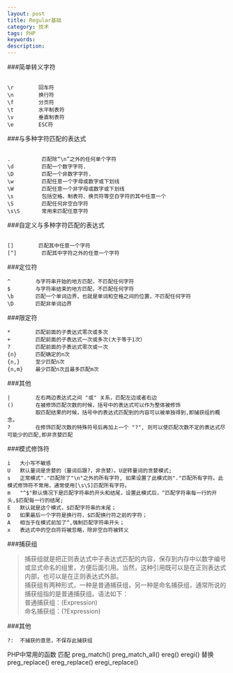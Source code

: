 ```yaml
---
layout: post
title: Regular基础
category: 技术
tags: PHP
keywords: 
description: 
---
```


###简单转义字符
```

\r        回车符		
\n        换行符		
\f        分页符		
\t        水平制表符		
\v        垂直制表符			
\e        ESC符			 
```



###与多种字符匹配的表达式
```

.          匹配除“\n”之外的任何单个字符 
\d         匹配一个数字字符. 
\D         匹配一个非数字字符. 
\w         匹配任意一个字母或数字或下划线 
\W         匹配任意一个非字母或数字或下划线 
\s         包括空格、制表符、换页符等空白字符的其中任意一个 
\S         匹配任何非空白字符 
\s\S       常用来匹配任意字符
```

###自定义与多种字符匹配的表达式
```

[]        匹配其中任意一个字符 
[^]        匹配其中字符之外的任意一个字符 
```

###定位符
```
^        与字符串开始的地方匹配，不匹配任何字符 
$        与字符串结束的地方匹配，不匹配任何字符 
\b       匹配一个单词边界，也就是单词和空格之间的位置，不匹配任何字符 
\D       匹配非单词边界 
```

###限定符
```
*        匹配前面的子表达式零次或多次 
+        匹配前面的子表达式一次或多次(大于等于1次） 
?        匹配前面的子表达式零次或一次 
{n}      匹配确定的n次 
{n,}     至少匹配n次 
{n,m}    最少匹配n次且最多匹配m次 
```

###其他
```
|        左右两边表达式之间 "或" 关系，匹配左边或者右边 
()       在被修饰匹配次数的时候，括号中的表达式可以作为整体被修饰 
         取匹配结果的时候，括号中的表达式匹配到的内容可以被单独得到,即捕获组的概念。 
?        在修饰匹配次数的特殊符号后再加上一个 "?", 则可以使匹配次数不定的表达式尽可能少的匹配,即非贪婪匹配 
```

###模式修饰符
```
i 	大小写不敏感
U   默认量词是贪婪的（量词后跟?，非贪婪）。U逆转量词的贪婪模式;
s   正常模式"."匹配除了"\n"之外的所有字符, 如果设置了此模式则"."匹配所有字符。此模式修饰符不常用，通常使用[\s\S]匹配所有字符。
m   "^$"默认情况下是匹配字符串的开头和结尾，设置此模式后，^匹配字符串每一行的开头,$匹配每一行的结尾;
E   默认就是这个模式，$匹配字符串的末尾；
D   如果最后一个字符是换行符，$匹配换行符之前的字符；
A   相当于在模式前加了^,强制匹配字符串开头；
x   表达式中的空白符将被忽略，除非空白符被转义
```

###捕获组

>捕获组就是把正则表达式中子表达式匹配的内容，保存到内存中以数字编号或显式命名的组里，方便后面引用。当然，这种引用既可以是在正则表达式内部，也可以是在正则表达式外部。		
>捕获组有两种形式，一种是普通捕获组，另一种是命名捕获组，通常所说的捕获组指的是普通捕获组。语法如下：		
>普通捕获组：(Expression)				
>命名捕获组：(?<name>Expression)		


###其他
```
?:  不捕获的意思，不保存此捕获组
```
PHP中常用的函数
匹配
preg_match() 
preg_match_all() 
ereg() 
eregi() 
替换 
preg_replace() 
ereg_replace() 
eregi_replace() 

